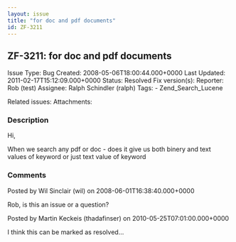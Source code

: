 ```yaml
---
layout: issue
title: "for doc and pdf documents"
id: ZF-3211
---
```


ZF-3211: for doc and pdf documents
----------------------------------

 Issue Type: Bug Created: 2008-05-06T18:00:44.000+0000 Last Updated: 2011-02-17T15:12:09.000+0000 Status: Resolved Fix version(s): 
 Reporter:  Rob (test)  Assignee:  Ralph Schindler (ralph)  Tags: - Zend\_Search\_Lucene
 
 Related issues: 
 Attachments: 
### Description

Hi,

When we search any pdf or doc - does it give us both binery and text values of keyword or just text value of keyword

 

 

### Comments

Posted by Wil Sinclair (wil) on 2008-06-01T16:38:40.000+0000

Rob, is this an issue or a question?

 

 

Posted by Martin Keckeis (thadafinser) on 2010-05-25T07:01:00.000+0000

I think this can be marked as resolved...

 

 